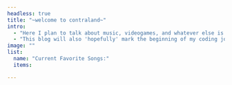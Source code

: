 ```yaml
---
headless: true
title: "~welcome to contraland~"
intro: 
  - "Here I plan to talk about music, videogames, and whatever else is my interest of the day!"
  - "This blog will also 'hopefully' mark the beginning of my coding journey :)"
image: ""
list:
  name: "Current Favorite Songs:"
  items: 

---
```

